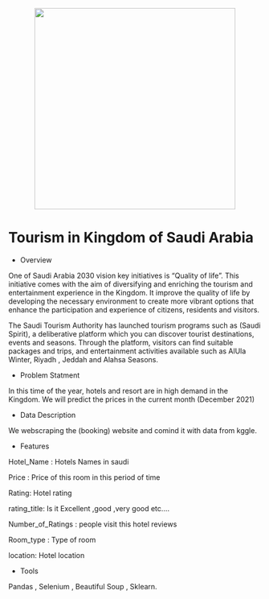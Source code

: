


<p align="center" >
<img src="HotelF/visit saudi.png" width ="400">
</p>

# Tourism in Kingdom of Saudi Arabia









 - Overview 

One of Saudi Arabia 2030 vision key initiatives is “Quality of life”. This initiative comes with the aim of diversifying and enriching the tourism and entertainment experience in the Kingdom. 
It improve the quality of life by developing the necessary environment to create more vibrant options that enhance the participation and experience of citizens, residents and visitors.

The Saudi Tourism Authority has launched tourism programs such as (Saudi Spirit), a deliberative platform which you can discover tourist destinations, events and seasons. Through the platform, visitors can find suitable packages and trips, and entertainment activities available such as AlUla Winter, Riyadh , Jeddah and Alahsa Seasons.




- Problem Statment 

In this time of the year, hotels and resort are in high demand in the Kingdom. We will predict the prices in the current month (December 2021)



- Data Description 

We webscraping the (booking) website and comind it with data from kggle. 



- Features 

Hotel_Name : Hotels Names in saudi 

Price : Price of this room in this period of time

Rating: Hotel rating

rating_title: Is it Excellent ,good ,very good etc….

Number_of_Ratings : people visit this hotel reviews

Room_type : Type of room

location: Hotel location 



- Tools 

Pandas , Selenium , Beautiful Soup , Sklearn. 
